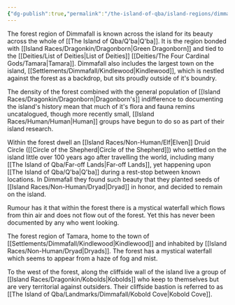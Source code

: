 ```yaml
---
{"dg-publish":true,"permalink":"/the-island-of-qba/island-regions/dimmafall/"}
---
```



The forest region of Dimmafall is known across the island for its beauty across the whole of [[The Island of Qba/Q'ba\|Q'ba]]. It is the region bonded with [[Island Races/Dragonkin/Dragonborn\|Green Dragonborn]] and tied to the [[Deities/List of Deities\|List of Deities]] [[Deities/The Four Cardinal Gods/Tamara\|Tamara]]. Dimmafall also includes the largest town on the island, [[Settlements/Dimmafall/Kindlewood\|Kindlewood]], which is nestled against the forest as a backdrop, but sits proudly outside of it's boundry. 

The density of the forest combined with the general population of [[Island Races/Dragonkin/Dragonborn\|Dragonborn's]] indifference to documenting the island's history mean that much of it's flora and fauna remins uncatalogued, though more recently small, [[Island Races/Human/Human\|Human]] groups have begun to do so as part of their island research. 

Within the forest dwell an [[Island Races/Non-Human/Elf\|Elven]] Druid Circle ([[Circle of the Shepherd\|Circle of the Shepherd]]) who settled on the island little over 100 years ago after travelling the world, including many [[The Island of Qba/Far-off Lands\|Far-off Lands]], yet happening upon [[The Island of Qba/Q'ba\|Q'ba]] during a rest-stop between known locations. In Dimmafall they found such beauty that they planted seeds of [[Island Races/Non-Human/Dryad\|Dryad]] in honor, and decided to remain on the island.

Rumour has it that within the forest there is a mystical waterfall which flows from thin air and does not flow out of the forest. Yet this has never been documented by any who went looking.

The forest region of Tamara, home to the town of [[Settlements/Dimmafall/Kindlewood\|Kindlewood]] and inhabited by [[Island Races/Non-Human/Dryad\|Dryads]].  The forest has a mystical waterfall which seems to appear from a haze of fog and mist.

To the west of the forest, along the cliffside wall of the island live a group of [[Island Races/Dragonkin/Kobolds\|Kobolds]] who keep to themselves but are very territorial against outsiders. Their cliffside bastion is referred to as [[The Island of Qba/Landmarks/Dimmafall/Kobold Cove\|Kobold Cove]].